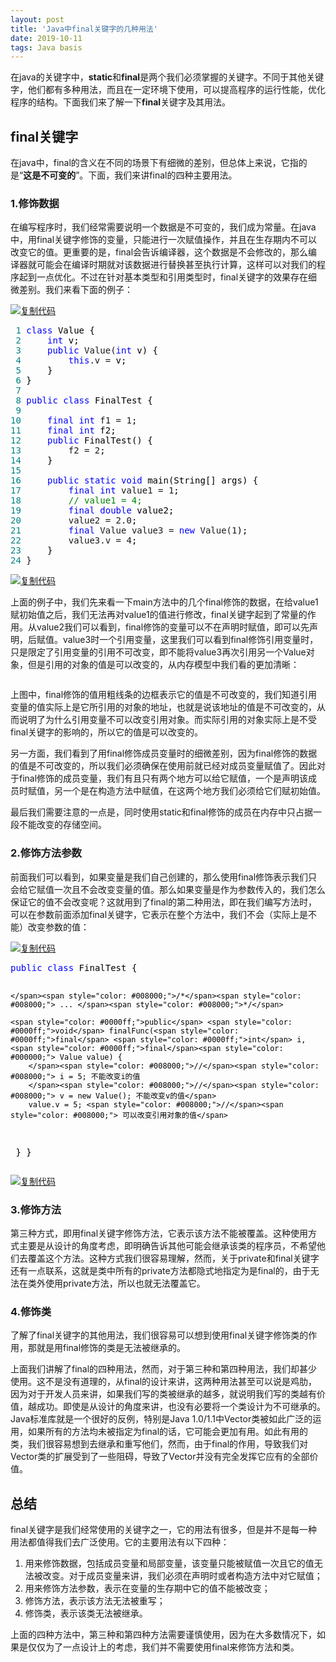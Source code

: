 ```yaml
---
layout: post
title: 'Java中final关键字的几种用法'
date: 2019-10-11
tags: Java basis
---
```


<div class="post">
    
  <div class="clear"></div>
  <div class="postBody">
    
<div id="cnblogs_post_body" class="blogpost-body ">
    <p>在java的关键字中，<strong>static</strong>和<strong>final</strong>是两个我们必须掌握的关键字。不同于其他关键字，他们都有多种用法，而且在一定环境下使用，可以提高程序的运行性能，优化程序的结构。下面我们来了解一下<strong>final</strong>关键字及其用法。</p>
<h2>final关键字</h2>
<p>在java中，final的含义在不同的场景下有细微的差别，但总体上来说，它指的是“<strong>这是不可变的</strong>”。下面，我们来讲final的四种主要用法。</p>
<h3>1.修饰数据</h3>
<p>在编写程序时，我们经常需要说明一个数据是不可变的，我们成为常量。在java中，用final关键字修饰的变量，只能进行一次赋值操作，并且在生存期内不可以改变它的值。更重要的是，final会告诉编译器，这个数据是不会修改的，那么编译器就可能会在编译时期就对该数据进行替换甚至执行计算，这样可以对我们的程序起到一点优化。不过在针对基本类型和引用类型时，final关键字的效果存在细微差别。我们来看下面的例子：</p>
<div class="cnblogs_code"><div class="cnblogs_code_toolbar"><span class="cnblogs_code_copy"><a href="javascript:void(0);" onclick="copyCnblogsCode(this)" title="复制代码"><img src="//common.cnblogs.com/images/copycode.gif" alt="复制代码"></a></span></div>
<pre><span style="color: #008080;"> 1</span> <span style="color: #0000ff;">class</span><span style="color: #000000;"> Value {
</span><span style="color: #008080;"> 2</span>     <span style="color: #0000ff;">int</span><span style="color: #000000;"> v;
</span><span style="color: #008080;"> 3</span>     <span style="color: #0000ff;">public</span> Value(<span style="color: #0000ff;">int</span><span style="color: #000000;"> v) {
</span><span style="color: #008080;"> 4</span>         <span style="color: #0000ff;">this</span>.v =<span style="color: #000000;"> v;
</span><span style="color: #008080;"> 5</span> <span style="color: #000000;">    }
</span><span style="color: #008080;"> 6</span> <span style="color: #000000;">}
</span><span style="color: #008080;"> 7</span> 
<span style="color: #008080;"> 8</span> <span style="color: #0000ff;">public</span> <span style="color: #0000ff;">class</span><span style="color: #000000;"> FinalTest {
</span><span style="color: #008080;"> 9</span>     
<span style="color: #008080;">10</span>     <span style="color: #0000ff;">final</span> <span style="color: #0000ff;">int</span> f1 = 1<span style="color: #000000;">;
</span><span style="color: #008080;">11</span>     <span style="color: #0000ff;">final</span> <span style="color: #0000ff;">int</span><span style="color: #000000;"> f2;
</span><span style="color: #008080;">12</span>     <span style="color: #0000ff;">public</span><span style="color: #000000;"> FinalTest() {
</span><span style="color: #008080;">13</span>         f2 = 2<span style="color: #000000;">;
</span><span style="color: #008080;">14</span> <span style="color: #000000;">    }
</span><span style="color: #008080;">15</span> 
<span style="color: #008080;">16</span>     <span style="color: #0000ff;">public</span> <span style="color: #0000ff;">static</span> <span style="color: #0000ff;">void</span><span style="color: #000000;"> main(String[] args) {
</span><span style="color: #008080;">17</span>         <span style="color: #0000ff;">final</span> <span style="color: #0000ff;">int</span> value1 = 1<span style="color: #000000;">;
</span><span style="color: #008080;">18</span>         <span style="color: #008000;">//</span><span style="color: #008000;"> value1 = 4;</span>
<span style="color: #008080;">19</span>         <span style="color: #0000ff;">final</span> <span style="color: #0000ff;">double</span><span style="color: #000000;"> value2;
</span><span style="color: #008080;">20</span>         value2 = 2.0<span style="color: #000000;">;
</span><span style="color: #008080;">21</span>         <span style="color: #0000ff;">final</span> Value value3 = <span style="color: #0000ff;">new</span> Value(1<span style="color: #000000;">);
</span><span style="color: #008080;">22</span>         value3.v = 4<span style="color: #000000;">;
</span><span style="color: #008080;">23</span> <span style="color: #000000;">    }
</span><span style="color: #008080;">24</span> }</pre>
<div class="cnblogs_code_toolbar"><span class="cnblogs_code_copy"><a href="javascript:void(0);" onclick="copyCnblogsCode(this)" title="复制代码"><img src="//common.cnblogs.com/images/copycode.gif" alt="复制代码"></a></span></div></div>
<p>上面的例子中，我们先来看一下main方法中的几个final修饰的数据，在给value1赋初始值之后，我们无法再对value1的值进行修改，final关键字起到了常量的作用。从value2我们可以看到，final修饰的变量可以不在声明时赋值，即可以先声明，后赋值。value3时一个引用变量，这里我们可以看到final修饰引用变量时，只是限定了引用变量的引用不可改变，即不能将value3再次引用另一个Value对象，但是引用的对象的值是可以改变的，从内存模型中我们看的更加清晰：</p>
<p><img src="https://images2015.cnblogs.com/blog/1055692/201701/1055692-20170130101552386-541665575.jpg" alt=""></p>
<p>上图中，final修饰的值用粗线条的边框表示它的值是不可改变的，我们知道引用变量的值实际上是它所引用的对象的地址，也就是说该地址的值是不可改变的，从而说明了为什么引用变量不可以改变引用对象。而实际引用的对象实际上是不受final关键字的影响的，所以它的值是可以改变的。</p>
<p>另一方面，我们看到了用final修饰成员变量时的细微差别，因为final修饰的数据的值是不可改变的，所以我们必须确保在使用前就已经对成员变量赋值了。因此对于final修饰的成员变量，我们有且只有两个地方可以给它赋值，一个是声明该成员时赋值，另一个是在构造方法中赋值，在这两个地方我们必须给它们赋初始值。</p>
<p>最后我们需要注意的一点是，同时使用static和final修饰的成员在内存中只占据一段不能改变的存储空间。</p>
<h3>2.修饰方法参数</h3>
<p>前面我们可以看到，如果变量是我们自己创建的，那么使用final修饰表示我们只会给它赋值一次且不会改变变量的值。那么如果变量是作为参数传入的，我们怎么保证它的值不会改变呢？这就用到了final的第二种用法，即在我们编写方法时，可以在参数前面添加final关键字，它表示在整个方法中，我们不会（实际上是不能）改变参数的值：</p>
<div class="cnblogs_code"><div class="cnblogs_code_toolbar"><span class="cnblogs_code_copy"><a href="javascript:void(0);" onclick="copyCnblogsCode(this)" title="复制代码"><img src="//common.cnblogs.com/images/copycode.gif" alt="复制代码"></a></span></div>
<pre><span style="color: #0000ff;">public</span> <span style="color: #0000ff;">class</span><span style="color: #000000;"> FinalTest {

    </span><span style="color: #008000;">/*</span><span style="color: #008000;"> ... </span><span style="color: #008000;">*/</span>

    <span style="color: #0000ff;">public</span> <span style="color: #0000ff;">void</span> finalFunc(<span style="color: #0000ff;">final</span> <span style="color: #0000ff;">int</span> i, <span style="color: #0000ff;">final</span><span style="color: #000000;"> Value value) {
        </span><span style="color: #008000;">//</span><span style="color: #008000;"> i = 5; 不能改变i的值
        </span><span style="color: #008000;">//</span><span style="color: #008000;"> v = new Value(); 不能改变v的值</span>
        value.v = 5; <span style="color: #008000;">//</span><span style="color: #008000;"> 可以改变引用对象的值</span>
<span style="color: #000000;">    }
}</span></pre>
<div class="cnblogs_code_toolbar"><span class="cnblogs_code_copy"><a href="javascript:void(0);" onclick="copyCnblogsCode(this)" title="复制代码"><img src="//common.cnblogs.com/images/copycode.gif" alt="复制代码"></a></span></div></div>
<h3>3.修饰方法</h3>
<p>第三种方式，即用final关键字修饰方法，它表示该方法不能被覆盖。这种使用方式主要是从设计的角度考虑，即明确告诉其他可能会继承该类的程序员，不希望他们去覆盖这个方法。这种方式我们很容易理解，然而，关于private和final关键字还有一点联系，这就是类中所有的private方法都隐式地指定为是final的，由于无法在类外使用private方法，所以也就无法覆盖它。</p>
<h3>4.修饰类</h3>
<p>了解了final关键字的其他用法，我们很容易可以想到使用final关键字修饰类的作用，那就是用final修饰的类是无法被继承的。</p>
<p>上面我们讲解了final的四种用法，然而，对于第三种和第四种用法，我们却甚少使用。这不是没有道理的，从final的设计来讲，这两种用法甚至可以说是鸡肋，因为对于开发人员来讲，如果我们写的类被继承的越多，就说明我们写的类越有价值，越成功。即使是从设计的角度来讲，也没有必要将一个类设计为不可继承的。Java标准库就是一个很好的反例，特别是Java 1.0/1.1中Vector类被如此广泛的运用，如果所有的方法均未被指定为final的话，它可能会更加有用。如此有用的类，我们很容易想到去继承和重写他们，然而，由于final的作用，导致我们对Vector类的扩展受到了一些阻碍，导致了Vector并没有完全发挥它应有的全部价值。</p>
<h2>总结</h2>
<p>final关键字是我们经常使用的关键字之一，它的用法有很多，但是并不是每一种用法都值得我们去广泛使用。它的主要用法有以下四种：</p>
<ol>
<li>用来修饰数据，包括成员变量和局部变量，该变量只能被赋值一次且它的值无法被改变。对于成员变量来讲，我们必须在声明时或者构造方法中对它赋值；</li>
<li>用来修饰方法参数，表示在变量的生存期中它的值不能被改变；</li>
<li>修饰方法，表示该方法无法被重写；</li>
<li>修饰类，表示该类无法被继承。</li>
</ol>
<p>上面的四种方法中，第三种和第四种方法需要谨慎使用，因为在大多数情况下，如果是仅仅为了一点设计上的考虑，我们并不需要使用final来修饰方法和类。</p>
</div>
